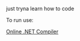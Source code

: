 just tryna learn how to code 

To run use:


<a href="https://dotnetfiddle.net">Online .NET Compiler</a>
